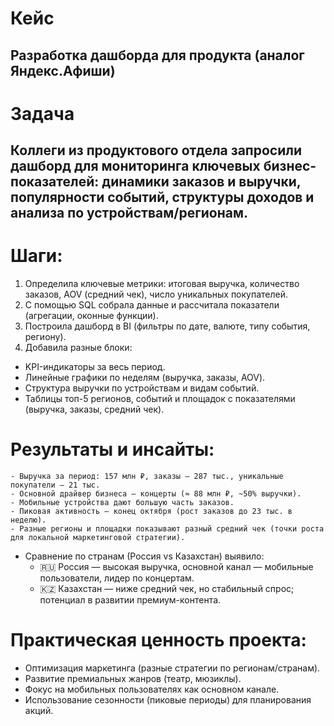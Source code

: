 # Кейс
## Разработка дашборда для продукта (аналог Яндекс.Афиши)

# Задача
## Коллеги из продуктового отдела запросили дашборд для мониторинга ключевых бизнес-показателей: динамики заказов и выручки, популярности событий, структуры доходов и анализа по устройствам/регионам.

# Шаги:
1. Определила ключевые метрики: итоговая выручка, количество заказов, AOV (средний чек), число уникальных покупателей.
2. С помощью SQL собрала данные и рассчитала показатели (агрегации, оконные функции).
3. Построила дашборд в BI (фильтры по дате, валюте, типу события, региону).
4. Добавила разные блоки:
- KPI-индикаторы за весь период.
- Линейные графики по неделям (выручка, заказы, AOV).
- Структура выручки по устройствам и видам событий.
- Таблицы топ-5 регионов, событий и площадок с показателями (выручка, заказы, средний чек).

# Результаты и инсайты:
    - Выручка за период: 157 млн ₽, заказы — 287 тыс., уникальные покупатели — 21 тыс.
    - Основной драйвер бизнеса — концерты (≈ 88 млн ₽, ~50% выручки).
    - Мобильные устройства дают большую часть заказов.
    - Пиковая активность — конец октября (рост заказов до 23 тыс. в неделю).
    - Разные регионы и площадки показывают разный средний чек (точки роста для локальной маркетинговой стратегии).
- Сравнение по странам (Россия vs Казахстан) выявило:
    - 🇷🇺 Россия — высокая выручка, основной канал — мобильные пользователи, лидер по концертам.
    - 🇰🇿 Казахстан — ниже средний чек, но стабильный спрос; потенциал в развитии премиум-контента.

# Практическая ценность проекта:
- Оптимизация маркетинга (разные стратегии по регионам/странам).
- Развитие премиальных жанров (театр, мюзиклы).
- Фокус на мобильных пользователях как основном канале.
- Использование сезонности (пиковые периоды) для планирования акций.